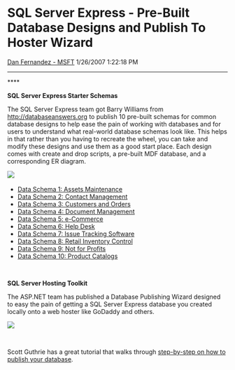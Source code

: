<div id="page">

# SQL Server Express - Pre-Built Database Designs and Publish To Hoster Wizard

[Dan Fernandez -
MSFT](https://social.msdn.microsoft.com/profile/Dan%20Fernandez%20-%20MSFT)
1/26/2007 1:22:18 PM

-----

<div id="content">

**** 

**SQL Server Express Starter Schemas**

The SQL Server Express team got Barry Williams from
<http://databaseanswers.org> to publish 10 pre-built schemas for common
database designs to help ease the pain of working with databases and for
users to understand what real-world database schemas look like. This
helps in that rather than you having to recreate the wheel, you can take
and modify these designs and use them as a good start place. Each design
comes with create and drop scripts, a pre-built MDF database, and a
corresponding ER
diagram.

![](http://msdn.microsoft.com/vstudio/images/express/sql/dataschema/model9.jpg) 

  - [Data Schema 1: Assets
    Maintenance](http://msdn.microsoft.com/vstudio/express/sql/dataschema/default.aspx#1)
  - [Data Schema 2: Contact
    Management](http://msdn.microsoft.com/vstudio/express/sql/dataschema/default.aspx#2)
  - [Data Schema 3: Customers and
    Orders](http://msdn.microsoft.com/vstudio/express/sql/dataschema/default.aspx#3)
  - [Data Schema 4: Document
    Management](http://msdn.microsoft.com/vstudio/express/sql/dataschema/default.aspx#4)
  - [Data Schema 5:
    e-Commerce](http://msdn.microsoft.com/vstudio/express/sql/dataschema/default.aspx#5)
  - [Data Schema 6: Help
    Desk](http://msdn.microsoft.com/vstudio/express/sql/dataschema/default.aspx#6)
  - [Data Schema 7: Issue Tracking
    Software](http://msdn.microsoft.com/vstudio/express/sql/dataschema/default.aspx#7)
  - [Data Schema 8: Retail Inventory
    Control](http://msdn.microsoft.com/vstudio/express/sql/dataschema/default.aspx#8)
  - [Data Schema 9: Not for
    Profits](http://msdn.microsoft.com/vstudio/express/sql/dataschema/default.aspx#9)
  - [Data Schema 10: Product
    Catalogs](http://msdn.microsoft.com/vstudio/express/sql/dataschema/default.aspx#10)

 

**SQL Server Hosting Toolkit**

The ASP.NET team has published a Database Publishing Wizard designed to
easy the pain of getting a SQL Server Express database you created
locally onto a web hoster like GoDaddy and
others.

![](https://msdnshared.blob.core.windows.net/media/TNBlogsFS/BlogFileStorage/blogs_msdn/danielfe/WindowsLiveWriter/SQLServerExpressPreBuiltDatabaseDesignsa_91D1/image06.png)

 

Scott Guthrie has a great tutorial that walks through [step-by-step on
how to publish your
database](http://weblogs.asp.net/scottgu/archive/2007/01/11/tip-trick-how-to-upload-a-sql-file-to-a-hoster-and-execute-it-to-deploy-a-sql-database.aspx).

</div>

</div>
